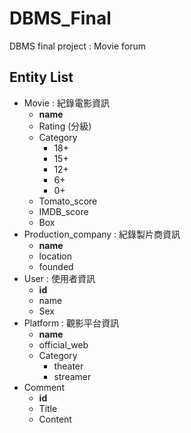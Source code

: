 # DBMS_Final
DBMS final project : Movie forum
## Entity List
- Movie : 紀錄電影資訊
  - **name**
  - Rating (分級)
  - Category
    - 18+
    - 15+
    - 12+
    - 6+
    - 0+
  - Tomato_score
  - IMDB_score
  - Box
- Production_company : 紀錄製片商資訊
  - **name**
  - location
  - founded
- User : 使用者資訊
  - **id**
  - name
  - Sex
- Platform : 觀影平台資訊
  - **name**
  - official_web
  - Category
    - theater
    - streamer   
- Comment
  - **id**
  - Title
  - Content